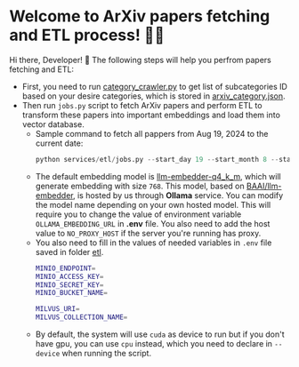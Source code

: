# Welcome to ArXiv papers fetching and ETL process! 🚀🤖

Hi there, Developer! 👋 The following steps will help you perfrom papers fetching and ETL:
- First, you need to run [category_crawler.py](./category_crawler.py) to get list of subcategories ID based on your desire categories, which is stored in [arxiv_category.json](./arxiv_category.json).
- Then run `jobs.py` script to fetch ArXiv papers and perform ETL to transform these papers into important embeddings and load them into vector database. 
    - Sample command to fetch all pappers from Aug 19, 2024 to the current date:
        ```python
        python services/etl/jobs.py --start_day 19 --start_month 8 --start_year 2024
        ```
    - The default embedding model is [llm-embedder-q4_k_m](https://huggingface.co/itskoi/llm-embedder-Q4_K_M-GGUF/tree/main), which will generate embedding with size `768`. This model, based on [BAAI/llm-embedder](https://huggingface.co/BAAI/llm-embedder), is hosted by us through **Ollama** service. You can modify the model name depending on your own hosted model. This will require you to change the value of environment variable `OLLAMA_EMBEDDING_URL` in **.env** file. You also need to add the host value to `NO_PROXY_HOST` if the server you're running has proxy.
    - You also need to fill in the values of needed variables in `.env` file saved in folder [etl](../etl/).
        ```bash
        MINIO_ENDPOINT=
        MINIO_ACCESS_KEY=
        MINIO_SECRET_KEY=
        MINIO_BUCKET_NAME=

        MILVUS_URI=
        MILVUS_COLLECTION_NAME=
        ```
    - By default, the system will use `cuda` as device to run but if you don't have gpu, you can use `cpu` instead, which you need to declare in `--device` when running the script.